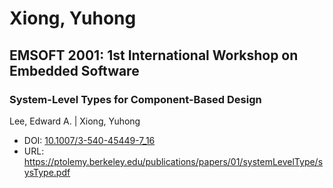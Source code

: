 # Xiong, Yuhong

## EMSOFT 2001: 1st International Workshop on Embedded Software

### System-Level Types for Component-Based Design
Lee, Edward A. | Xiong, Yuhong
* DOI: [10.1007/3-540-45449-7_16](https://doi.org/10.1007/3-540-45449-7_16)
* URL: <https://ptolemy.berkeley.edu/publications/papers/01/systemLevelType/sysType.pdf>

